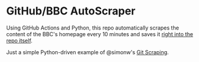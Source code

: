 # GitHub/BBC AutoScraper

Using GitHub Actions and Python, this repo automatically scrapes the content of the BBC's homepage every 10 minutes and saves it [right into the repo itself](https://github.com/jsoma/autoscraper-bbc/blob/main/bbc-headlines.csv). 

Just a simple Python-driven example of @simonw's [Git Scraping](https://simonwillison.net/2020/Oct/9/git-scraping/).